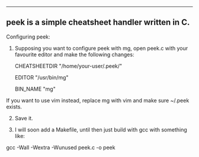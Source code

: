 ________________________________________________________________________________
peek is a simple cheatsheet handler written in C.
--------------------------------------------------------------------------------

Configuring peek:

1. Supposing you want to configure peek with mg, open peek.c with your
favourite editor and make the following changes:


	CHEATSHEETDIR "/home/your-user/.peek/"

	EDITOR "/usr/bin/mg"

	BIN_NAME "mg"

If you want to use vim instead, replace mg with vim and make sure ~/.peek
exists.

2. Save it.

3. I will soon add a Makefile, until then just build with gcc with something
like:

gcc -Wall -Wextra -Wunused peek.c -o peek
